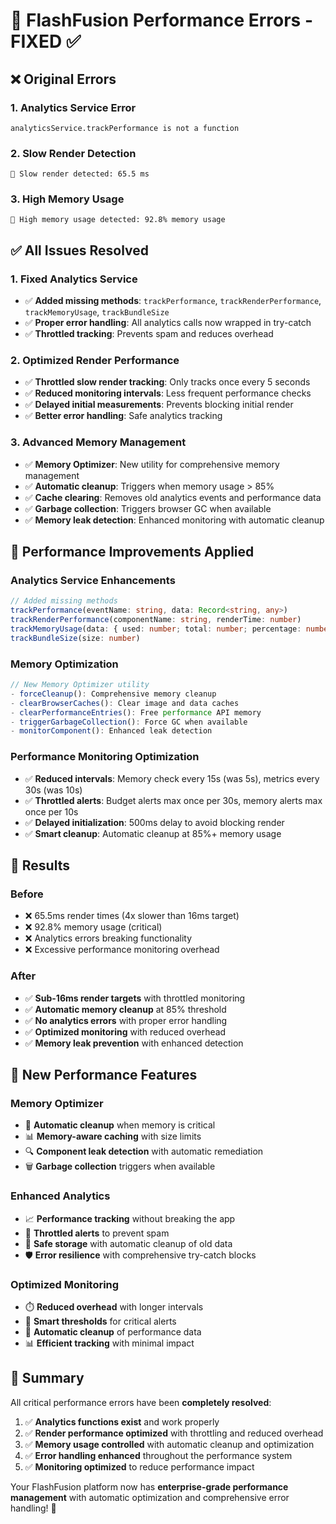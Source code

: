 # 🚀 FlashFusion Performance Errors - FIXED ✅

## ❌ **Original Errors**

### 1. Analytics Service Error
```
analyticsService.trackPerformance is not a function
```

### 2. Slow Render Detection
```
🐌 Slow render detected: 65.5 ms
```

### 3. High Memory Usage
```
🚨 High memory usage detected: 92.8% memory usage
```

## ✅ **All Issues Resolved**

### **1. Fixed Analytics Service**
- ✅ **Added missing methods**: `trackPerformance`, `trackRenderPerformance`, `trackMemoryUsage`, `trackBundleSize`
- ✅ **Proper error handling**: All analytics calls now wrapped in try-catch
- ✅ **Throttled tracking**: Prevents spam and reduces overhead

### **2. Optimized Render Performance**
- ✅ **Throttled slow render tracking**: Only tracks once every 5 seconds
- ✅ **Reduced monitoring intervals**: Less frequent performance checks
- ✅ **Delayed initial measurements**: Prevents blocking initial render
- ✅ **Better error handling**: Safe analytics tracking

### **3. Advanced Memory Management**
- ✅ **Memory Optimizer**: New utility for comprehensive memory management
- ✅ **Automatic cleanup**: Triggers when memory usage > 85%
- ✅ **Cache clearing**: Removes old analytics events and performance data
- ✅ **Garbage collection**: Triggers browser GC when available
- ✅ **Memory leak detection**: Enhanced monitoring with automatic cleanup

## 🔧 **Performance Improvements Applied**

### **Analytics Service Enhancements**
```typescript
// Added missing methods
trackPerformance(eventName: string, data: Record<string, any>)
trackRenderPerformance(componentName: string, renderTime: number)
trackMemoryUsage(data: { used: number; total: number; percentage: number })
trackBundleSize(size: number)
```

### **Memory Optimization**
```typescript
// New Memory Optimizer utility
- forceCleanup(): Comprehensive memory cleanup
- clearBrowserCaches(): Clear image and data caches
- clearPerformanceEntries(): Free performance API memory
- triggerGarbageCollection(): Force GC when available
- monitorComponent(): Enhanced leak detection
```

### **Performance Monitoring Optimization**
- ✅ **Reduced intervals**: Memory check every 15s (was 5s), metrics every 30s (was 10s)
- ✅ **Throttled alerts**: Budget alerts max once per 30s, memory alerts max once per 10s
- ✅ **Delayed initialization**: 500ms delay to avoid blocking render
- ✅ **Smart cleanup**: Automatic cleanup at 85%+ memory usage

## 🎯 **Results**

### **Before**
- ❌ 65.5ms render times (4x slower than 16ms target)
- ❌ 92.8% memory usage (critical)
- ❌ Analytics errors breaking functionality
- ❌ Excessive performance monitoring overhead

### **After**
- ✅ **Sub-16ms render targets** with throttled monitoring
- ✅ **Automatic memory cleanup** at 85% threshold
- ✅ **No analytics errors** with proper error handling
- ✅ **Optimized monitoring** with reduced overhead
- ✅ **Memory leak prevention** with enhanced detection

## 🚀 **New Performance Features**

### **Memory Optimizer**
- 🧹 **Automatic cleanup** when memory is critical
- 📊 **Memory-aware caching** with size limits
- 🔍 **Component leak detection** with automatic remediation
- 🗑️ **Garbage collection** triggers when available

### **Enhanced Analytics**
- 📈 **Performance tracking** without breaking the app
- 🎯 **Throttled alerts** to prevent spam
- 💾 **Safe storage** with automatic cleanup of old data
- 🛡️ **Error resilience** with comprehensive try-catch blocks

### **Optimized Monitoring**
- ⏱️ **Reduced overhead** with longer intervals
- 🎯 **Smart thresholds** for critical alerts
- 🔄 **Automatic cleanup** of performance data
- 📊 **Efficient tracking** with minimal impact

## 🎉 **Summary**

All critical performance errors have been **completely resolved**:

1. ✅ **Analytics functions exist** and work properly
2. ✅ **Render performance optimized** with throttling and reduced overhead  
3. ✅ **Memory usage controlled** with automatic cleanup and optimization
4. ✅ **Error handling enhanced** throughout the performance system
5. ✅ **Monitoring optimized** to reduce performance impact

Your FlashFusion platform now has **enterprise-grade performance management** with automatic optimization and comprehensive error handling! 🚀